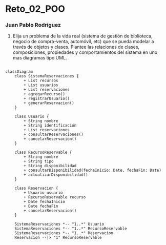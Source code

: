 # Reto_02_POO
### Juan Pablo Rodríguez 

1. Elija un problema de la vida real (sistema de gestión de biblioteca, negocio de compra-venta, automóvil, etc) que se pueda modelar a través de objetos y clases. Plantee las relaciones de clases, composiciones, propiedades y comportamientos del sistema en uno mas diagramas tipo UML.


```mermaid

classDiagram
    class SistemaReservaciones {
        + List recursos
        + List usuarios
        + List reservaciones
        + agregarRecurso()
        + registrarUsuario()
        + generarReservacion()
    }

    class Usuario {
        + String nombre
        + String identificación
        + List reservaciones
        + consultarReservaciones()
        + cancelarReservacion()
    }

    class RecursoReservable {
        + String nombre
        + String tipo
        + String disponibilidad
        + consultarDisponibilidad(fechaInicio: Date, fechaFin: Date)
        + actualizarDisponibilidad()
    }

    class Reservacion {
        + Usuario usuario
        + RecursoReservable recurso
        + Date fechaInicio
        + Date fechaFin
        + cancelarReservacion()
    }

    SistemaReservaciones *-- "1..*" Usuario
    SistemaReservaciones *-- "1..*" RecursoReservable
    SistemaReservaciones *-- "1..*" Reservacion
    Reservacion --|> "1" RecursoReservable
    

```
